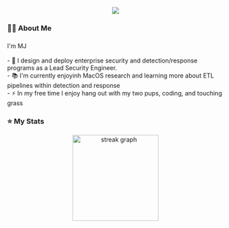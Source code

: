 <div align="center">
  <img src="https://visitor-badge.laobi.icu/badge?page_id=orchardescape.orchardescape&"  />
</div>

<h3 align="left">🙋‍♂️ About Me</h3>

###

<p align="left">I'm MJ<br><br>- 🔭 I design and deploy enterprise security and detection/response programs as a Lead Security Engineer.<br>- 📚 I'm currently enjoyinh MacOS research and learning more about ETL pipelines within detection and response <br>- ⚡ In my free time I enjoy hang out with my two pups, coding, and touching grass</p>

###
<h3 align="left">⭐️ My Stats</h3>
<div align="center">
  <img src="https://streak-stats.demolab.com?user=orchardescape&theme=github-dark")&hide_border=false&border_radius=5&order=3" height="200" alt="streak graph"  />
</div>







